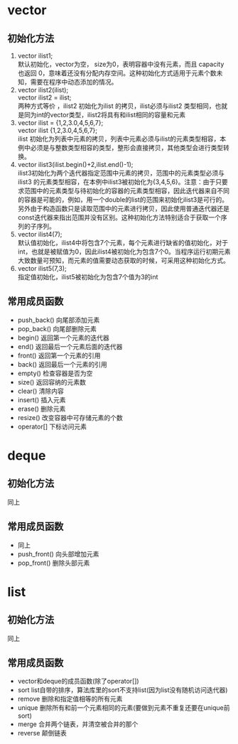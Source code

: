 # vector
## 初始化方法
1. vector<int> ilist1;  
    默认初始化，vector为空， size为0，表明容器中没有元素，而且 capacity 也返回 0，意味着还没有分配内存空间。这种初始化方式适用于元素个数未知，需要在程序中动态添加的情况。
2. vector<int> ilist2(ilist);  
vector<int> ilist2  = ilist;   
两种方式等价 ，ilist2 初始化为ilist 的拷贝，ilist必须与ilist2 类型相同，也就是同为int的vector类型，ilist2将具有和ilist相同的容量和元素
3. vector<int> ilist = {1,2,3.0,4,5,6,7};  
 vector<int> ilist {1,2,3.0,4,5,6,7};  
ilist 初始化为列表中元素的拷贝，列表中元素必须与ilist的元素类型相容，本例中必须是与整数类型相容的类型，整形会直接拷贝，其他类型会进行类型转换。
4. vector<int> ilist3(ilist.begin()+2,ilist.end()-1);  
ilist3初始化为两个迭代器指定范围中元素的拷贝，范围中的元素类型必须与ilist3 的元素类型相容，在本例中ilist3被初始化为{3,4,5,6}。注意：由于只要求范围中的元素类型与待初始化的容器的元素类型相容，因此迭代器来自不同的容器是可能的，例如，用一个double的list的范围来初始化ilist3是可行的。另外由于构造函数只是读取范围中的元素进行拷贝，因此使用普通迭代器还是const迭代器来指出范围并没有区别。这种初始化方法特别适合于获取一个序列的子序列。
5. vector<int> ilist4(7);  
默认值初始化，ilist4中将包含7个元素，每个元素进行缺省的值初始化，对于int，也就是被赋值为0，因此ilist4被初始化为包含7个0。当程序运行初期元素大致数量可预知，而元素的值需要动态获取的时候，可采用这种初始化方式。
6. vector<int> ilist5(7,3);  
指定值初始化，ilist5被初始化为包含7个值为3的int

## 常用成员函数
- push_back() 向尾部添加元素
- pop_back() 向尾部删除元素
- begin() 返回第一个元素的迭代器
- end() 返回最后一个元素后面的迭代器
- front() 返回第一个元素的引用
- back() 返回最后一个元素的引用
- empty() 检查容器是否为空 
- size() 返回容纳的元素数 
- clear() 清除内容 
- insert() 插入元素
- erase() 删除元素
- resize() 改变容器中可存储元素的个数 
- operator[] 下标访问元素

# deque
## 初始化方法
同上
## 常用成员函数
- 同上
- push_front() 向头部增加元素
- pop_front() 删除头部元素

# list
## 初始化方法
同上
## 常用成员函数
- vector和deque的成员函数(除了operator[])
- sort list自带的排序，算法库里的sort不支持list(因为list没有随机访问迭代器)
- remove 删除和指定值相等的所有元素
- unique 删除所有和前一个元素相同的元素(要做到元素不重复还要在unique前sort)
- merge 合并两个链表，并清空被合并的那个
- reverse 颠倒链表